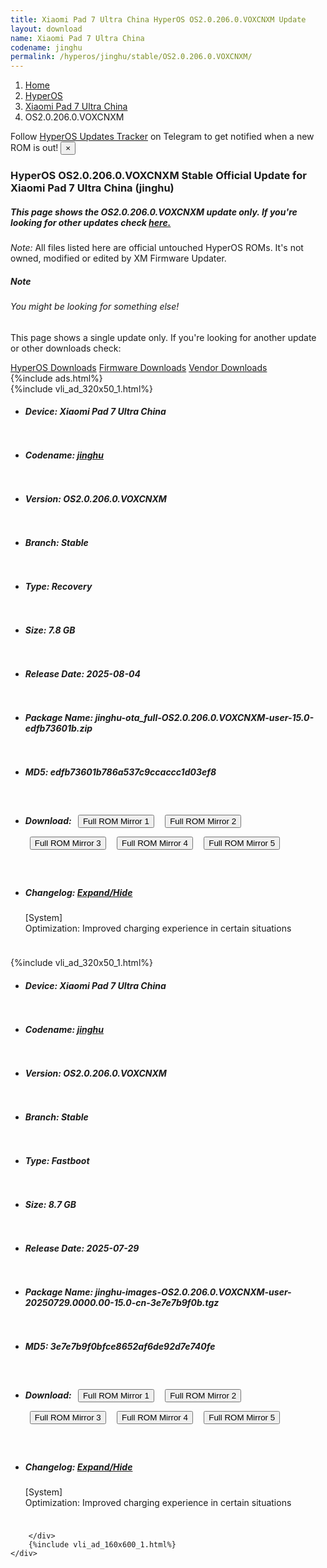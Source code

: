```yaml
---
title: Xiaomi Pad 7 Ultra China HyperOS OS2.0.206.0.VOXCNXM Update
layout: download
name: Xiaomi Pad 7 Ultra China
codename: jinghu
permalink: /hyperos/jinghu/stable/OS2.0.206.0.VOXCNXM/
---
```

<nav aria-label="breadcrumb">
    <ol class="breadcrumb">
        <li class="breadcrumb-item"><a href="/">Home</a></li>
        <li class="breadcrumb-item"><a href="/hyperos/">HyperOS</a></li>
        <li class="breadcrumb-item"><a href="/hyperos/jinghu/">Xiaomi Pad 7 Ultra China</a></li>
        <li class="breadcrumb-item active" aria-current="page">OS2.0.206.0.VOXCNXM</li>
    </ol>
</nav>
<div class="alert alert-primary alert-dismissible fade show" role="alert">
    Follow <a href="https://t.me/MIUIUpdatesTracker" class="alert-link">HyperOS Updates Tracker</a> on Telegram to get
    notified when a new ROM is out!
    <button type="button" class="close" data-dismiss="alert" aria-label="Close">
        <span aria-hidden="true">&times;</span>
    </button>
</div>
<div class="col-12 mx-auto">
    <h3 class="title bg-light p-2 rounded">HyperOS OS2.0.206.0.VOXCNXM Stable Official Update for Xiaomi Pad 7 Ultra China (jinghu)</h3>
    <h5>This page shows the OS2.0.206.0.VOXCNXM update only. If you're looking for other updates check
        <a href="/hyperos/jinghu/">here.</a></h5>
    <p><i>Note: </i>All files listed here are official untouched HyperOS ROMs.
        It's not owned, modified or edited by XM Firmware Updater.</p>
    <div class="card">
        <div class="card-body">
            <h5 class="card-title">Note</h5>
            <h6 class="card-subtitle mb-2 text-muted">You might be looking for something else!</h6>
            <p class="card-text">This page shows a single update only.
                If you're looking for another update or other downloads check:</p>
            <a href="/hyperos/" class="card-link">HyperOS Downloads</a>
            <a href="/firmware/" class="card-link">Firmware Downloads</a>
            <a href="/vendor/" class="card-link">Vendor Downloads</a>
        </div>
    </div>
    {%include ads.html%}
    <div class="row justify-content-center">
        <div class="col-10" id="downloads">
                    <div class="card card-body">
            {%include vli_ad_320x50_1.html%}
            <ul class="list-unstyled">
                <li style="padding-bottom: 10px;">
                    <h5><b>Device: </b>Xiaomi Pad 7 Ultra China</h5>
                </li>
                <li style="padding-bottom: 10px;">
                    <h5><b>Codename: </b> <a href="/hyperos/jinghu/" target="_blank">jinghu</a> </h5>
                </li>
                <li style="padding-bottom: 10px;">
                    <h5><b>Version: </b>OS2.0.206.0.VOXCNXM</h5>
                </li>
                <li style="padding-bottom: 10px;">
                    <h5><b>Branch: </b>Stable</h5>
                </li>
                <li style="padding-bottom: 10px;">
                    <h5><b>Type: </b>Recovery</h5>
                </li>
                <li style="padding-bottom: 10px;">
                    <h5><b>Size: </b>7.8 GB</h5>
                </li>
                <li style="padding-bottom: 10px;">
                    <h5><b>Release Date: </b>2025-08-04</h5>
                </li>
                <li style="padding-bottom: 10px;">
                    <h5><b>Package Name: </b><span id="filename" class="text-dark">jinghu-ota_full-OS2.0.206.0.VOXCNXM-user-15.0-edfb73601b.zip</span></h5>
                </li>
                <li style="padding-bottom: 10px;">
                    <h5><b>MD5: </b><span id="md5" class="text-muted">edfb73601b786a537c9ccaccc1d03ef8</span></h5>
                </li>
                <li style="padding-bottom: 10px;">
                    <h5><b>Download: </b> <button type="button" id="download" class="btn btn-primary" style="margin: 7px;" onclick="window.open('https://cdnorg.d.miui.com/OS2.0.206.0.VOXCNXM/jinghu-ota_full-OS2.0.206.0.VOXCNXM-user-15.0-edfb73601b.zip', '_blank');"><i class="fa fa-download"></i> Full ROM Mirror 1</button> <button type="button" id="download" class="btn btn-primary" style="margin: 7px;" onclick="window.open('https://bkt-sgp-miui-ota-update-alisgp.oss-ap-southeast-1.aliyuncs.com/OS2.0.206.0.VOXCNXM/jinghu-ota_full-OS2.0.206.0.VOXCNXM-user-15.0-edfb73601b.zip', '_blank');"><i class="fa fa-download"></i> Full ROM Mirror 2</button> <button type="button" id="download" class="btn btn-primary" style="margin: 7px;" onclick="window.open('https://bn.d.miui.com/OS2.0.206.0.VOXCNXM/jinghu-ota_full-OS2.0.206.0.VOXCNXM-user-15.0-edfb73601b.zip', '_blank');"><i class="fa fa-download"></i> Full ROM Mirror 3</button> <button type="button" id="download" class="btn btn-primary" style="margin: 7px;" onclick="window.open('https://bigota.d.miui.com/OS2.0.206.0.VOXCNXM/jinghu-ota_full-OS2.0.206.0.VOXCNXM-user-15.0-edfb73601b.zip', '_blank');"><i class="fa fa-download"></i> Full ROM Mirror 4</button> <button type="button" id="download" class="btn btn-primary" style="margin: 7px;" onclick="window.open('https://hugeota.d.miui.com/OS2.0.206.0.VOXCNXM/jinghu-ota_full-OS2.0.206.0.VOXCNXM-user-15.0-edfb73601b.zip', '_blank');"><i class="fa fa-download"></i> Full ROM Mirror 5</button></h5>
                </li>
                <li style="padding-bottom: 10px;">
                    <h5><b>Changelog: </b><a href="#jinghu_1_changelog" data-toggle="collapse" role="button"
                            aria-expanded="false" aria-controls="jinghu_1_changelog"> <i class="fa fa-arrow-down"
                                aria-hidden="true"></i> Expand/Hide</a></h5>
                    <div class="collapse" id="jinghu_1_changelog">
                        <p id="changelog_text">[System]<br>Optimization: Improved charging experience in certain situations</p>
                    </div>
                </li>
            </ul>
        </div>
        <div class="card card-body">
            {%include vli_ad_320x50_1.html%}
            <ul class="list-unstyled">
                <li style="padding-bottom: 10px;">
                    <h5><b>Device: </b>Xiaomi Pad 7 Ultra China</h5>
                </li>
                <li style="padding-bottom: 10px;">
                    <h5><b>Codename: </b> <a href="/hyperos/jinghu/" target="_blank">jinghu</a> </h5>
                </li>
                <li style="padding-bottom: 10px;">
                    <h5><b>Version: </b>OS2.0.206.0.VOXCNXM</h5>
                </li>
                <li style="padding-bottom: 10px;">
                    <h5><b>Branch: </b>Stable</h5>
                </li>
                <li style="padding-bottom: 10px;">
                    <h5><b>Type: </b>Fastboot</h5>
                </li>
                <li style="padding-bottom: 10px;">
                    <h5><b>Size: </b>8.7 GB</h5>
                </li>
                <li style="padding-bottom: 10px;">
                    <h5><b>Release Date: </b>2025-07-29</h5>
                </li>
                <li style="padding-bottom: 10px;">
                    <h5><b>Package Name: </b><span id="filename" class="text-dark">jinghu-images-OS2.0.206.0.VOXCNXM-user-20250729.0000.00-15.0-cn-3e7e7b9f0b.tgz</span></h5>
                </li>
                <li style="padding-bottom: 10px;">
                    <h5><b>MD5: </b><span id="md5" class="text-muted">3e7e7b9f0bfce8652af6de92d7e740fe</span></h5>
                </li>
                <li style="padding-bottom: 10px;">
                    <h5><b>Download: </b> <button type="button" id="download" class="btn btn-primary" style="margin: 7px;" onclick="window.open('https://cdnorg.d.miui.com/OS2.0.206.0.VOXCNXM/jinghu-images-OS2.0.206.0.VOXCNXM-user-20250729.0000.00-15.0-cn-3e7e7b9f0b.tgz', '_blank');"><i class="fa fa-download"></i> Full ROM Mirror 1</button> <button type="button" id="download" class="btn btn-primary" style="margin: 7px;" onclick="window.open('https://bkt-sgp-miui-ota-update-alisgp.oss-ap-southeast-1.aliyuncs.com/OS2.0.206.0.VOXCNXM/jinghu-images-OS2.0.206.0.VOXCNXM-user-20250729.0000.00-15.0-cn-3e7e7b9f0b.tgz', '_blank');"><i class="fa fa-download"></i> Full ROM Mirror 2</button> <button type="button" id="download" class="btn btn-primary" style="margin: 7px;" onclick="window.open('https://bn.d.miui.com/OS2.0.206.0.VOXCNXM/jinghu-images-OS2.0.206.0.VOXCNXM-user-20250729.0000.00-15.0-cn-3e7e7b9f0b.tgz', '_blank');"><i class="fa fa-download"></i> Full ROM Mirror 3</button> <button type="button" id="download" class="btn btn-primary" style="margin: 7px;" onclick="window.open('https://bigota.d.miui.com/OS2.0.206.0.VOXCNXM/jinghu-images-OS2.0.206.0.VOXCNXM-user-20250729.0000.00-15.0-cn-3e7e7b9f0b.tgz', '_blank');"><i class="fa fa-download"></i> Full ROM Mirror 4</button> <button type="button" id="download" class="btn btn-primary" style="margin: 7px;" onclick="window.open('https://hugeota.d.miui.com/OS2.0.206.0.VOXCNXM/jinghu-images-OS2.0.206.0.VOXCNXM-user-20250729.0000.00-15.0-cn-3e7e7b9f0b.tgz', '_blank');"><i class="fa fa-download"></i> Full ROM Mirror 5</button></h5>
                </li>
                <li style="padding-bottom: 10px;">
                    <h5><b>Changelog: </b><a href="#jinghu_2_changelog" data-toggle="collapse" role="button"
                            aria-expanded="false" aria-controls="jinghu_2_changelog"> <i class="fa fa-arrow-down"
                                aria-hidden="true"></i> Expand/Hide</a></h5>
                    <div class="collapse" id="jinghu_2_changelog">
                        <p id="changelog_text">[System]<br>Optimization: Improved charging experience in certain situations</p>
                    </div>
                </li>
            </ul>
        </div>

        </div>
        {%include vli_ad_160x600_1.html%}
    </div>
</div>

